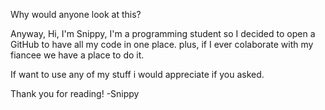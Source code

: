 Why would anyone look at this?

Anyway, Hi, I'm Snippy, I'm a programming student so I decided to open a GitHub to have all my code in one place.
plus, if I ever colaborate with my fiancee we have a place to do it.

If want to use any of my stuff i would appreciate if you asked.


Thank you for reading!
-Snippy
